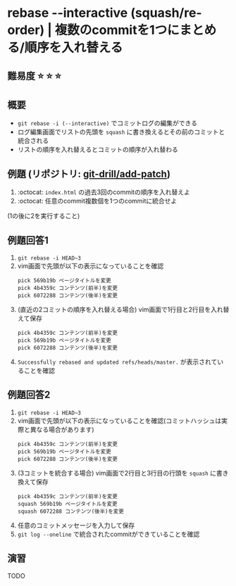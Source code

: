 # rebase --interactive (squash/re-order) | 複数のcommitを1つにまとめる/順序を入れ替える

## 難易度 :star: :star: :star:

## 概要

- `git rebase -i (--interactive)` でコミットログの編集ができる
- ログ編集画面でリストの先頭を `squash` に書き換えるとその前のコミットと統合される
- リストの順序を入れ替えるとコミットの順序が入れ替わる

## 例題 (リポジトリ: [git-drill/add-patch](https://github.com/git-drill/add-patch))

1. :octocat: `index.html` の過去3回のcommitの順序を入れ替えよ
2. :octocat: 任意のcommit複数個を1つのcommitに統合せよ

(1の後に2を実行すること)

## 例題回答1

1. `git rebase -i HEAD~3`
2.  vim画面で先頭が以下の表示になっていることを確認
    ```
    pick 569b19b ページタイトルを変更
    pick 4b4359c コンテンツ(前半)を変更
    pick 6072288 コンテンツ(後半)を変更
    ```
3. (直近の2コミットの順序を入れ替える場合) vim画面で1行目と2行目を入れ替えて保存
    ```
    pick 4b4359c コンテンツ(前半)を変更
    pick 569b19b ページタイトルを変更
    pick 6072288 コンテンツ(後半)を変更
    ```
4. `Successfully rebased and updated refs/heads/master.` が表示されていることを確認

## 例題回答2

1. `git rebase -i HEAD~3`
2.  vim画面で先頭が以下の表示になっていることを確認(コミットハッシュは実際と異なる場合があります)
    ```
    pick 4b4359c コンテンツ(前半)を変更
    pick 569b19b ページタイトルを変更
    pick 6072288 コンテンツ(後半)を変更
    ```
3. (3コミットを統合する場合) vim画面で2行目と3行目の行頭を `squash` に書き換えて保存
    ```
    pick 4b4359c コンテンツ(前半)を変更
    squash 569b19b ページタイトルを変更
    squash 6072288 コンテンツ(後半)を変更
    ```
4. 任意のコミットメッセージを入力して保存
5. `git log --oneline` で統合されたcommitができていることを確認

## 演習

TODO

